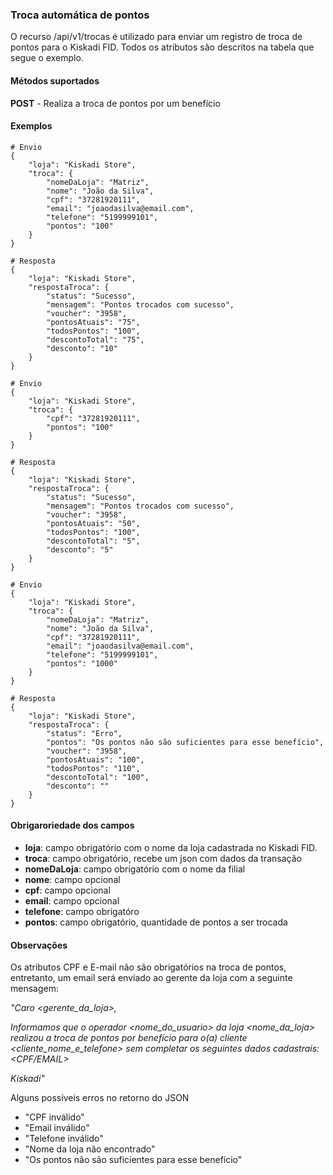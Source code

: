 ### Troca automática de pontos
O recurso /api/v1/trocas é utilizado para enviar um registro de troca de pontos para o Kiskadi FID. Todos os atributos são descritos na tabela que segue o exemplo.

#### Métodos suportados
**POST** - Realiza a troca de pontos por um benefício

#### Exemplos
```
# Envio
{
    "loja": "Kiskadi Store",
    "troca": {
        "nomeDaLoja": "Matriz",
        "nome": "João da Silva",
        "cpf": "37281920111",
        "email": "joaodasilva@email.com",
        "telefone": "5199999101",
        "pontos": "100"
    }
}

# Resposta
{
    "loja": "Kiskadi Store",
    "respostaTroca": {
        "status": "Sucesso",
        "mensagem": "Pontos trocados com sucesso",
        "voucher": "3958",
        "pontosAtuais": "75",
        "todosPontos": "100",
        "descontoTotal": "75",
        "desconto": "10"
    }
}
```

```
# Envio
{
    "loja": "Kiskadi Store",
    "troca": {
        "cpf": "37281920111",
        "pontos": "100"
    }
}

# Resposta
{
    "loja": "Kiskadi Store",
    "respostaTroca": {
        "status": "Sucesso",
        "mensagem": "Pontos trocados com sucesso",
        "voucher": "3958",
        "pontosAtuais": "50",
        "todosPontos": "100",
        "descontoTotal": "5",
        "desconto": "5"
    }
}

```

```
# Envio
{
    "loja": "Kiskadi Store",
    "troca": {
        "nomeDaLoja": "Matriz",
        "nome": "João da Silva",
        "cpf": "37281920111",
        "email": "joaodasilva@email.com",
        "telefone": "5199999101",
        "pontos": "1000"
    }
}

# Resposta
{
    "loja": "Kiskadi Store",
    "respostaTroca": {
        "status": "Erro",
        "pontos": "Os pontos não são suficientes para esse benefício",
        "voucher": "3958",
        "pontosAtuais": "100",
        "todosPontos": "110",
        "descontoTotal": "100",
        "desconto": ""
    }
}

```

#### Obrigaroriedade dos campos
* **loja**: campo obrigatório com o nome da loja cadastrada no Kiskadi FID.
* **troca**: campo obrigatório, recebe um json com dados da transação
* **nomeDaLoja**: campo obrigatório com o nome da filial
* **nome**: campo opcional
* **cpf**: campo opcional
* **email**: campo opcional
* **telefone**: campo obrigatóro
* **pontos**: campo obrigatório, quantidade de pontos a ser trocada

#### Observações
Os atributos CPF e E-mail não são obrigatórios na troca de pontos, entretanto, um email será enviado ao gerente da loja com a seguinte mensagem:

_"Caro <gerente_da_loja>,_

_Informamos que o operador <nome_do_usuario> da loja <nome_da_loja> realizou a troca de pontos por benefício para o(a) cliente <cliente_nome_e_telefone> sem completar os seguintes dados cadastrais: <CPF/EMAIL>_

_Kiskadi"_


Alguns possíveis erros no retorno do JSON
* "CPF inválido"
* "Email inválido"
* "Telefone inválido"
* "Nome da loja não encontrado"
* "Os pontos não são suficientes para esse benefício"